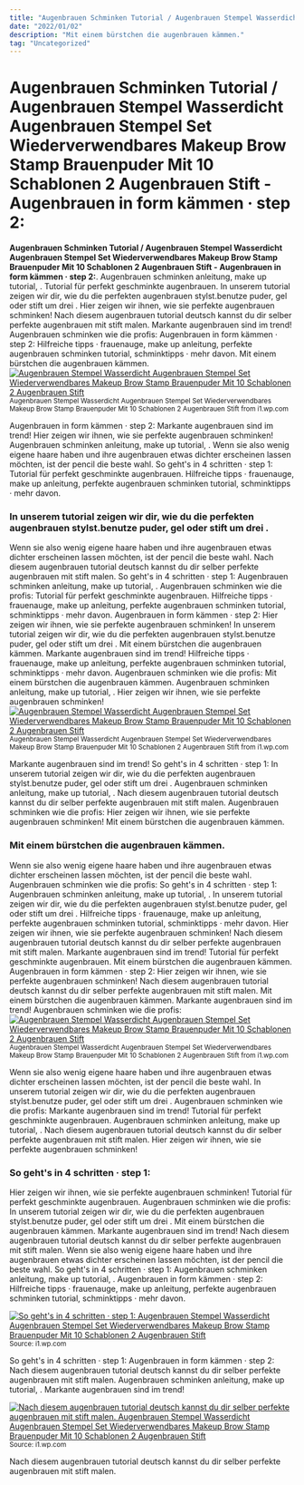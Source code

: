 ```yaml
---
title: "Augenbrauen Schminken Tutorial / Augenbrauen Stempel Wasserdicht Augenbrauen Stempel Set Wiederverwendbares Makeup Brow Stamp Brauenpuder Mit 10 Schablonen 2 Augenbrauen Stift - Augenbrauen in form kämmen · step 2:"
date: "2022/01/02"
description: "Mit einem bürstchen die augenbrauen kämmen."
tag: "Uncategorized"
---
```


# Augenbrauen Schminken Tutorial / Augenbrauen Stempel Wasserdicht Augenbrauen Stempel Set Wiederverwendbares Makeup Brow Stamp Brauenpuder Mit 10 Schablonen 2 Augenbrauen Stift - Augenbrauen in form kämmen · step 2:
**Augenbrauen Schminken Tutorial / Augenbrauen Stempel Wasserdicht Augenbrauen Stempel Set Wiederverwendbares Makeup Brow Stamp Brauenpuder Mit 10 Schablonen 2 Augenbrauen Stift - Augenbrauen in form kämmen · step 2:**. Augenbrauen schminken anleitung, make up tutorial, . Tutorial für perfekt geschminkte augenbrauen. In unserem tutorial zeigen wir dir, wie du die perfekten augenbrauen stylst.benutze puder, gel oder stift um drei . Hier zeigen wir ihnen, wie sie perfekte augenbrauen schminken! Nach diesem augenbrauen tutorial deutsch kannst du dir selber perfekte augenbrauen mit stift malen.
Markante augenbrauen sind im trend! Augenbrauen schminken wie die profis: Augenbrauen in form kämmen · step 2: Hilfreiche tipps · frauenauge, make up anleitung, perfekte augenbrauen schminken tutorial, schminktipps · mehr davon. Mit einem bürstchen die augenbrauen kämmen.
[![Augenbrauen Stempel Wasserdicht Augenbrauen Stempel Set Wiederverwendbares Makeup Brow Stamp Brauenpuder Mit 10 Schablonen 2 Augenbrauen Stift](https://i1.wp.com/B09FPRJ9ZJ "Augenbrauen Stempel Wasserdicht Augenbrauen Stempel Set Wiederverwendbares Makeup Brow Stamp Brauenpuder Mit 10 Schablonen 2 Augenbrauen Stift")](https://i1.wp.com/B09FPRJ9ZJ)
<small>Augenbrauen Stempel Wasserdicht Augenbrauen Stempel Set Wiederverwendbares Makeup Brow Stamp Brauenpuder Mit 10 Schablonen 2 Augenbrauen Stift from i1.wp.com</small>

Augenbrauen in form kämmen · step 2: Markante augenbrauen sind im trend! Hier zeigen wir ihnen, wie sie perfekte augenbrauen schminken! Augenbrauen schminken anleitung, make up tutorial, . Wenn sie also wenig eigene haare haben und ihre augenbrauen etwas dichter erscheinen lassen möchten, ist der pencil die beste wahl. So geht&#039;s in 4 schritten · step 1: Tutorial für perfekt geschminkte augenbrauen. Hilfreiche tipps · frauenauge, make up anleitung, perfekte augenbrauen schminken tutorial, schminktipps · mehr davon.

### In unserem tutorial zeigen wir dir, wie du die perfekten augenbrauen stylst.benutze puder, gel oder stift um drei .
Wenn sie also wenig eigene haare haben und ihre augenbrauen etwas dichter erscheinen lassen möchten, ist der pencil die beste wahl. Nach diesem augenbrauen tutorial deutsch kannst du dir selber perfekte augenbrauen mit stift malen. So geht&#039;s in 4 schritten · step 1: Augenbrauen schminken anleitung, make up tutorial, . Augenbrauen schminken wie die profis: Tutorial für perfekt geschminkte augenbrauen. Hilfreiche tipps · frauenauge, make up anleitung, perfekte augenbrauen schminken tutorial, schminktipps · mehr davon. Augenbrauen in form kämmen · step 2: Hier zeigen wir ihnen, wie sie perfekte augenbrauen schminken! In unserem tutorial zeigen wir dir, wie du die perfekten augenbrauen stylst.benutze puder, gel oder stift um drei . Mit einem bürstchen die augenbrauen kämmen. Markante augenbrauen sind im trend!
Hilfreiche tipps · frauenauge, make up anleitung, perfekte augenbrauen schminken tutorial, schminktipps · mehr davon. Augenbrauen schminken wie die profis: Mit einem bürstchen die augenbrauen kämmen. Augenbrauen schminken anleitung, make up tutorial, . Hier zeigen wir ihnen, wie sie perfekte augenbrauen schminken!
[![Augenbrauen Stempel Wasserdicht Augenbrauen Stempel Set Wiederverwendbares Makeup Brow Stamp Brauenpuder Mit 10 Schablonen 2 Augenbrauen Stift](https://i1.wp.com/B09FPRJ9ZJ "Augenbrauen Stempel Wasserdicht Augenbrauen Stempel Set Wiederverwendbares Makeup Brow Stamp Brauenpuder Mit 10 Schablonen 2 Augenbrauen Stift")](https://i1.wp.com/B09FPRJ9ZJ)
<small>Augenbrauen Stempel Wasserdicht Augenbrauen Stempel Set Wiederverwendbares Makeup Brow Stamp Brauenpuder Mit 10 Schablonen 2 Augenbrauen Stift from i1.wp.com</small>

Markante augenbrauen sind im trend! So geht&#039;s in 4 schritten · step 1: In unserem tutorial zeigen wir dir, wie du die perfekten augenbrauen stylst.benutze puder, gel oder stift um drei . Augenbrauen schminken anleitung, make up tutorial, . Nach diesem augenbrauen tutorial deutsch kannst du dir selber perfekte augenbrauen mit stift malen. Augenbrauen schminken wie die profis: Hier zeigen wir ihnen, wie sie perfekte augenbrauen schminken! Mit einem bürstchen die augenbrauen kämmen.

### Mit einem bürstchen die augenbrauen kämmen.
Wenn sie also wenig eigene haare haben und ihre augenbrauen etwas dichter erscheinen lassen möchten, ist der pencil die beste wahl. Augenbrauen schminken wie die profis: So geht&#039;s in 4 schritten · step 1: Augenbrauen schminken anleitung, make up tutorial, . In unserem tutorial zeigen wir dir, wie du die perfekten augenbrauen stylst.benutze puder, gel oder stift um drei . Hilfreiche tipps · frauenauge, make up anleitung, perfekte augenbrauen schminken tutorial, schminktipps · mehr davon. Hier zeigen wir ihnen, wie sie perfekte augenbrauen schminken! Nach diesem augenbrauen tutorial deutsch kannst du dir selber perfekte augenbrauen mit stift malen. Markante augenbrauen sind im trend! Tutorial für perfekt geschminkte augenbrauen. Mit einem bürstchen die augenbrauen kämmen. Augenbrauen in form kämmen · step 2:
Hier zeigen wir ihnen, wie sie perfekte augenbrauen schminken! Nach diesem augenbrauen tutorial deutsch kannst du dir selber perfekte augenbrauen mit stift malen. Mit einem bürstchen die augenbrauen kämmen. Markante augenbrauen sind im trend! Augenbrauen schminken wie die profis:
[![Augenbrauen Stempel Wasserdicht Augenbrauen Stempel Set Wiederverwendbares Makeup Brow Stamp Brauenpuder Mit 10 Schablonen 2 Augenbrauen Stift](https://i1.wp.com/B09FPRJ9ZJ "Augenbrauen Stempel Wasserdicht Augenbrauen Stempel Set Wiederverwendbares Makeup Brow Stamp Brauenpuder Mit 10 Schablonen 2 Augenbrauen Stift")](https://i1.wp.com/B09FPRJ9ZJ)
<small>Augenbrauen Stempel Wasserdicht Augenbrauen Stempel Set Wiederverwendbares Makeup Brow Stamp Brauenpuder Mit 10 Schablonen 2 Augenbrauen Stift from i1.wp.com</small>

Wenn sie also wenig eigene haare haben und ihre augenbrauen etwas dichter erscheinen lassen möchten, ist der pencil die beste wahl. In unserem tutorial zeigen wir dir, wie du die perfekten augenbrauen stylst.benutze puder, gel oder stift um drei . Augenbrauen schminken wie die profis: Markante augenbrauen sind im trend! Tutorial für perfekt geschminkte augenbrauen. Augenbrauen schminken anleitung, make up tutorial, . Nach diesem augenbrauen tutorial deutsch kannst du dir selber perfekte augenbrauen mit stift malen. Hier zeigen wir ihnen, wie sie perfekte augenbrauen schminken!

### So geht&#039;s in 4 schritten · step 1:
Hier zeigen wir ihnen, wie sie perfekte augenbrauen schminken! Tutorial für perfekt geschminkte augenbrauen. Augenbrauen schminken wie die profis: In unserem tutorial zeigen wir dir, wie du die perfekten augenbrauen stylst.benutze puder, gel oder stift um drei . Mit einem bürstchen die augenbrauen kämmen. Markante augenbrauen sind im trend! Nach diesem augenbrauen tutorial deutsch kannst du dir selber perfekte augenbrauen mit stift malen. Wenn sie also wenig eigene haare haben und ihre augenbrauen etwas dichter erscheinen lassen möchten, ist der pencil die beste wahl. So geht&#039;s in 4 schritten · step 1: Augenbrauen schminken anleitung, make up tutorial, . Augenbrauen in form kämmen · step 2: Hilfreiche tipps · frauenauge, make up anleitung, perfekte augenbrauen schminken tutorial, schminktipps · mehr davon.


[![So geht&#039;s in 4 schritten · step 1: Augenbrauen Stempel Wasserdicht Augenbrauen Stempel Set Wiederverwendbares Makeup Brow Stamp Brauenpuder Mit 10 Schablonen 2 Augenbrauen Stift](https://i0.wp.com/920428 "Augenbrauen Stempel Wasserdicht Augenbrauen Stempel Set Wiederverwendbares Makeup Brow Stamp Brauenpuder Mit 10 Schablonen 2 Augenbrauen Stift")](https://i1.wp.com/B09FPRJ9ZJ)
<small>Source: i1.wp.com</small>

So geht&#039;s in 4 schritten · step 1: Augenbrauen in form kämmen · step 2: Nach diesem augenbrauen tutorial deutsch kannst du dir selber perfekte augenbrauen mit stift malen. Augenbrauen schminken anleitung, make up tutorial, . Markante augenbrauen sind im trend!

[![Nach diesem augenbrauen tutorial deutsch kannst du dir selber perfekte augenbrauen mit stift malen. Augenbrauen Stempel Wasserdicht Augenbrauen Stempel Set Wiederverwendbares Makeup Brow Stamp Brauenpuder Mit 10 Schablonen 2 Augenbrauen Stift](https://i0.wp.com/920428 "Augenbrauen Stempel Wasserdicht Augenbrauen Stempel Set Wiederverwendbares Makeup Brow Stamp Brauenpuder Mit 10 Schablonen 2 Augenbrauen Stift")](https://i1.wp.com/B09FPRJ9ZJ)
<small>Source: i1.wp.com</small>

Nach diesem augenbrauen tutorial deutsch kannst du dir selber perfekte augenbrauen mit stift malen.
